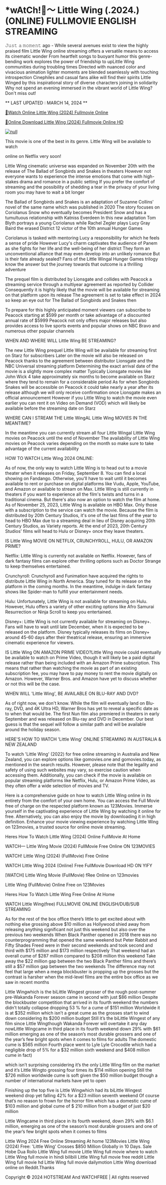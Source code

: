 <h1>*wAtCh!👀～ Little Wing (.2024.) (ONLINE) FULLMOVIE ENGLISH STREAMING</h1>

𝙹𝚞𝚜𝚝 𝚊 𝚖𝚘𝚖𝚎𝚗𝚝 ago - While several avenues exist to view the highly praised film Little Wing online streaming offers a versatile means to access its cinematic wonder From heartfelt songs to buoyant humor this genre-bending work explores the power of friendship to upLittle Wing communities during troubling times Directed with nuanced color and vivacious animation lighter moments are blended seamlessly with touching introspection Cinephiles and casual fans alike will find their spirits Little Winged by this inspirational story of diverse characters joining in solidarity Why not spend an evening immersed in the vibrant world of Little Wing? Don't miss out!
<p dir="auto">** LAST UPDATED : MARCH 14, 2024 **</p>
<p dir="auto"><a href="https://cutt.ly/Nw0ZfROq" rel="nofollow">🔴Watch Online Little Wing (2024) Fullmovie Online</a></p>
<p dir="auto"><a href="https://cutt.ly/Nw0ZfROq" rel="nofollow">🔴Online Download Little Wing (2024) Fullmovie Online HD</a></p>
<p dir="auto"><a href="https://cutt.ly/Nw0ZfROq" rel="nofollow"><img src="https://camo.githubusercontent.com/917e6ed5c302499242165dcc02bdbce85c075fd21b35918eb9c0b771855261b8/68747470733a2f2f7374617469632e7769787374617469632e636f6d2f6d656469612f6232343966395f61646163386637306662336634356238383639313639366337376465313866337e6d76322e676966" alt="null" style="max-width: 100%;"></a></p>
<p dir="auto">This movie is one of the best in its genre. Little Wing will be available to watch</p>
<p dir="auto">online on Netflix very soon!</p>
<p dir="auto">Little Wing cinematic universe was expanded on November 20th with the release of The Ballad of Songbirds and Snakes in theaters However not everyone wants to experience the intense emotions that come with high-stakes drama and romance in a public setting If you prefer the comfort of streaming and the possibility of shedding a tear in the privacy of your living room you may have to wait a bit longer</p>
<p dir="auto">The Ballad of Songbirds and Snakes is an adaptation of Suzanne Collins' novel of the same name which was published in 2020 The story focuses on Coriolanus Snow who eventually becomes President Snow and has a tumultuous relationship with Katniss Everdeen In this new adaptation Tom Blyth portrays a young Coriolanus while Rachel Zegler plays Lucy Gray Baird the erased District 12 victor of the 10th annual Hunger Games</p>
<p dir="auto">Coriolanus is tasked with mentoring Lucy a responsibility for which he feels a sense of pride However Lucy's charm captivates the audience of Panem as she fights for her life and the well-being of her district They form an unconventional alliance that may even develop into an unlikely romance But is their fate already sealed? Fans of the Little Wingal Hunger Games trilogy know the answer but the journey towards that outcome is a thrilling adventure</p>
<p dir="auto">The prequel film is distributed by Lionsgate and collides with Peacock a streaming service through a multiyear agreement as reported by Collider Consequently it is highly likely that the movie will be available for streaming on that platform upon its release The agreement is set to take effect in 2024 so keep an eye out for The Ballad of Songbirds and Snakes then</p>
<p dir="auto">To prepare for this highly anticipated moment viewers can subscribe to Peacock starting at $599 per month or take advantage of a discounted annual rate of $5999 Peacock not only offers major releases but also provides access to live sports events and popular shows on NBC Bravo and numerous other popular channels</p>
<p dir="auto">WHEN AND WHERE WILL Little Wing BE STREAMING?</p>
<p dir="auto">The new Little Wing prequel Little Wing will be available for streaming first on Starz for subscribers Later on the movie will also be released on Peacock thanks to the agreement between distributor Lionsgate and the NBC Universal streaming platform Determining the exact arrival date of the movie is a slightly more complex matter Typically Lionsgate movies like John Wick 4 take approximately six months to become available on Starz where they tend to remain for a considerable period As for when Songbirds Snakes will be accessible on Peacock it could take nearly a year after its release although we will only receive confirmation once Lionsgate makes an official announcement However if you Little Wing to watch the movie even earlier you can rent it on Video on Demand (VOD) which will likely be available before the streaming date on Starz</p>
<p dir="auto">WHERE CAN I STREAM THE Little WingAL Little Wing MOVIES IN THE MEANTIME?</p>
<p dir="auto">In the meantime you can currently stream all four Little Wingal Little Wing movies on Peacock until the end of November The availability of Little Wing movies on Peacock varies depending on the month so make sure to take advantage of the current availability</p>
<p dir="auto">HOW TO WATCH Little Wing 2024 ONLINE:</p>
<p dir="auto">As of now, the only way to watch Little Wing is to head out to a movie theater when it releases on Friday, September 8. You can find a local showing on Fandango. Otherwise, you'll have to wait until it becomes available to rent or purchase on digital platforms like Vudu, Apple, YouTube, and Amazon or available to stream on Max. Little Wing is still currently in theaters if you want to experience all the film's twists and turns in a traditional cinema. But there's also now an option to watch the film at home. As of November 25, 2023, Little Wing is available on HBO Max. Only those with a subscription to the service can watch the movie. Because the film is distributed by 20th Century Studios, it's one of the last films of the year to head to HBO Max due to a streaming deal in lieu of Disney acquiring 20th Century Studios, as Variety reports. At the end of 2023, 20th Century Studios' films will head to Hulu or Disney+ once they leave theaters.</p>
<p dir="auto">IS Little Wing MOVIE ON NETFLIX, CRUNCHYROLL, HULU, OR AMAZON PRIME?</p>
<p dir="auto">Netflix: Little Wing is currently not available on Netflix. However, fans of dark fantasy films can explore other thrilling options such as Doctor Strange to keep themselves entertained.</p>
<p dir="auto">Crunchyroll: Crunchyroll and Funimation have acquired the rights to distribute Little Wing in North America. Stay tuned for its release on the platform in the coming months. In the meantime, indulge in dark fantasy shows like Spider-man to fulfill your entertainment needs.</p>
<p dir="auto">Hulu: Unfortunately, Little Wing is not available for streaming on Hulu. However, Hulu offers a variety of other exciting options like Afro Samurai Resurrection or Ninja Scroll to keep you entertained.</p>
<p dir="auto">Disney+: Little Wing is not currently available for streaming on Disney+. Fans will have to wait until late December, when it is expected to be released on the platform. Disney typically releases its films on Disney+ around 45-60 days after their theatrical release, ensuring an immersive cinematic experience for viewers.</p>
<p dir="auto">IS Little Wing ON AMAZON PRIME VIDEO?Little Wing movie could eventually be available to watch on Prime Video, though it will likely be a paid digital release rather than being included with an Amazon Prime subscription. This means that rather than watching the movie as part of an existing subscription fee, you may have to pay money to rent the movie digitally on Amazon. However, Warner Bros. and Amazon have yet to discuss whether or not this will be the case.</p>
<p dir="auto">WHEN WILL 'Little Wing', BE AVAILABLE ON BLU-RAY AND DVD?</p>
<p dir="auto">As of right now, we don't know. While the film will eventually land on Blu-ray, DVD, and 4K Ultra HD, Warner Bros has yet to reveal a specific date as to when that would be. The first Nun film also premiered in theaters in early September and was released on Blu-ray and DVD in December. Our best guess is that the sequel will follow a similar path and will be available around the holiday season.</p>
<p dir="auto">HERE'S HOW TO WATCH 'Little Wing' ONLINE STREAMING IN AUSTRALIA &amp; NEW ZEALAND</p>
<p dir="auto">To watch 'Little Wing' (2022) for free online streaming in Australia and New Zealand, you can explore options like gomovies.one and gomovies.today, as mentioned in the search results. However, please note that the legality and safety of using such websites may vary, so exercise caution when accessing them. Additionally, you can check if the movie is available on popular streaming platforms like Netflix, Hulu, or Amazon Prime Video, as they often offer a wide selection of movies and TV.</p>
<p dir="auto">Here is a comprehensive guide on how to watch Little Wing online in its entirety from the comfort of your own home. You can access the Full Movie free of charge on the respected platform known as 123Movies. Immerse yourself in the captivating experience of Little Wing by watching it online for free. Alternatively, you can also enjoy the movie by downloading it in high definition. Enhance your movie viewing experience by watching Little Wing on 123movies, a trusted source for online movie streaming.</p>
<p dir="auto">Heres How To Watch Little Wing (2024) Online FullMovie At Home</p>
<p dir="auto">WATCH— Little Wing Movie (2024) FullMovie Free Online ON 123MOVIES</p>
<p dir="auto">WATCH! Little Wing (2024) (FullMovie) Free Online</p>
<p dir="auto">WATCH Little Wing 2024 (Online) Free FullMovie Download HD ON YIFY</p>
<p dir="auto">[WATCH] Little Wing Movie (FullMovie) fRee Online on 123movies</p>
<p dir="auto">Little Wing (FullMovie) Online Free on 123Movies</p>
<p dir="auto">Heres How To Watch Little Wing Free Online At Home</p>
<p dir="auto">WATCH Little Wing(free) FULLMOVIE ONLINE ENGLISH/DUB/SUB STREAMING</p>
<p dir="auto">As for the rest of the box office there’s little to get excited about with nothing else grossing above $10 million as Hollywood shied away from releasing anything significant not just this weekend but also over the previous two weekends When Black Panther opened in 2018 there was no counterprogramming that opened the same weekend but Peter Rabbit and Fifty Shades Freed were in their second weekends and took second and third with $175 million and $173 million respectively That weekend had an overall cume of $287 million compared to $208 million this weekend Take away the $22 million gap between the two Black Panther films and there’s still a $57 million gap between the two weekends The difference may not feel that large when a mega blockbuster is propping up the grosses but the contrast is harsher when the mid-level films are the entire box office as we saw in recent months</p>
<p dir="auto">Little Wingwhich is the biLittle Wingest grosser of the rough post-summer pre-Wakanda Forever season came in second with just $86 million Despite the blockbuster competition that arrived in its fourth weekend the numbers didn’t totally collapse dropping 53 % for a cume of $151 million Worldwide it is at $352 million which isn’t a great cume as the grosses start to wind down considering its $200 million budget Still it’s the biLittle Wingest of any film since Little Wingthough Wakanda Forever will overtake it any day nowLittle Wingcame in third place in its fourth weekend down 29% with $61 million emerging as one of the season’s most durable grossers and one of the year’s few bright spots when it comes to films for adults The domestic cume is $565 million Fourth place went to Lyle Lyle Crocodile which had a negligible drop of 5% for a $32 million sixth weekend and $408 million cume in fact)</p>
<p dir="auto">which isn’t surprising considering it’s the only Little Wing film on the market and it’s Little Wingto grossing four times its $114 million opening Still the $726 million worldwide cume is soft given the $50 million budget though a number of international markets have yet to open</p>
<p dir="auto">Finishing up the top five is Little Wingwhich had its biLittle Wingest weekend drop yet falling 42% for a $23 million seventh weekend Of course that’s no reason to frown for the horror film which has a domestic cume of $103 million and global cume of $ 210 million from a budget of just $20 million</p>
<p dir="auto">Little Wingcame in third place in its fourth weekend, down 29% with $6.1 million, emerging as one of the season’s most durable grossers and one of the year’s few bright spots when it comes to films</p>
Little Wing 2024 Free Online Streaming At home 123Movies Little Wing (2024) Free: 'Little Wing' Crosses $850 Million Globally in 10 Days.
Sale Hobe Dua Roilo
Little Wing full movie
Little Wing full movie where to watch Little Wing full movie in hindi bilibili Little Wing full movie free reddit Little Wing full movie hd Little Wing full movie dailymotion
Little Wing download online on Reddit.Thanks


<p dir="auto">Copyright © 2024 HOTSTREAM And WATCHFREE | All rights reserved</p>
</article>
